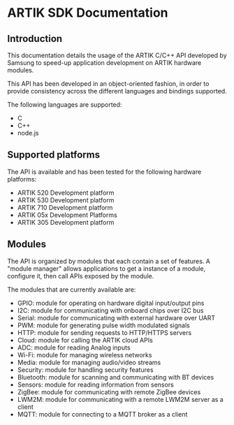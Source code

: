 # ARTIK SDK Documentation

## Introduction

This documentation details the usage of the ARTIK C/C++
API developed by Samsung to speed-up application development
on ARTIK hardware modules.

This API has been developed in an object-oriented fashion,
in order to provide consistency across the different languages
and bindings supported.

The following languages are supported:
 - C
 - C++
 - node.js

## Supported platforms

The API is available and has been tested for the following hardware
platforms:
 - ARTIK 520 Development platform
 - ARTIK 530 Development platform
 - ARTIK 710 Development platform
 - ARTIK 05x Development Platforms
 - ARTIK 305 Development platform

## Modules

The API is organized by modules that each contain a set of features.
A "module manager" allows applications to get a instance of a module,
configure it, then call APIs exposed by the module.

The modules that are currently available are:
 - GPIO: module for operating on hardware digital input/output pins
 - I2C: module for communicating with onboard chips over I2C bus
 - Serial: module for communicating with external hardware over UART
 - PWM: module for generating pulse width modulated signals
 - HTTP: module for sending requests to HTTP/HTTPS servers
 - Cloud: module for calling the ARTIK cloud APIs
 - ADC: module for reading Analog inputs
 - Wi-Fi: module for managing wireless networks
 - Media: module for managing audio/video streams
 - Security: module for handling security features
 - Bluetooth: module for scanning and communicating with BT devices
 - Sensors: module for reading information from sensors
 - ZigBee: module for communicating with remote ZigBee devices
 - LWM2M: module for communicating with a remote LWM2M server as a client
 - MQTT: module for connecting to a MQTT broker as a client
